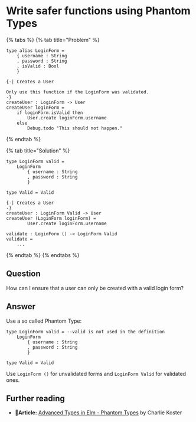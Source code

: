 # Write safer functions using Phantom Types

{% tabs %}
{% tab title="Problem" %}
```text
type alias LoginForm =
    { username : String
    , password : String
    , isValid : Bool
    }

{-| Creates a User

Only use this function if the LoginForm was validated.
-}
createUser : LoginForm -> User
createUser loginForm =
    if loginForm.isValid then
        User.create loginForm.username
    else
        Debug.todo "This should not happen."
```
{% endtab %}

{% tab title="Solution" %}
```text
type LoginForm valid =
    LoginForm
        { username : String
        , password : String
        }

type Valid = Valid

{-| Creates a User
-}
createUser : LoginForm Valid -> User
createUser (LoginForm loginForm) =
        User.create loginForm.username
        
validate : LoginForm () -> LoginForm Valid
validate =
    ...
```
{% endtab %}
{% endtabs %}

## Question

How can I  ensure that a user can only be created with a valid login form?

## Answer

Use a so called Phantom Type:

```text
type LoginForm valid = --valid is not used in the definition
    LoginForm
        { username : String
        , password : String
        }
        
type Valid = Valid
```

Use `LoginForm ()` for unvalidated forms and `LoginForm Valid` for validated ones.

## Further reading

* 📄**Article:** [Advanced Types in Elm - Phantom Types](https://medium.com/@ckoster22/advanced-types-in-elm-phantom-types-808044c5946d) by Charlie Koster

